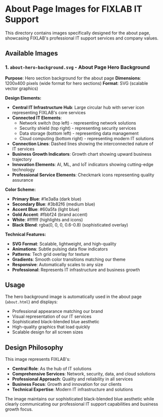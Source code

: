 # About Page Images for FIXLAB IT Support

This directory contains images specifically designed for the about page, showcasing FIXLAB's professional IT support services and company values.

## Available Images

### 1. `about-hero-background.svg` - About Page Hero Background
**Purpose**: Hero section background for the about page
**Dimensions**: 1200x400 pixels (wide format for hero sections)
**Format**: SVG (scalable vector graphics)

**Design Elements:**
- **Central IT Infrastructure Hub**: Large circular hub with server icon representing FIXLAB's core services
- **Connected IT Elements**: 
  - Network switch (top left) - representing network solutions
  - Security shield (top right) - representing security services
  - Data storage (bottom left) - representing data management
  - Cloud computing (bottom right) - representing modern IT solutions
- **Connection Lines**: Dashed lines showing the interconnected nature of IT services
- **Business Growth Indicators**: Growth chart showing upward business trajectory
- **Innovation Elements**: AI, ML, and IoT indicators showing cutting-edge technology
- **Professional Service Elements**: Checkmark icons representing quality assurance

**Color Scheme:**
- **Primary Blue**: #1e3a8a (dark blue)
- **Secondary Blue**: #3b82f6 (medium blue)
- **Accent Blue**: #60a5fa (light blue)
- **Gold Accent**: #fbbf24 (brand accent)
- **White**: #ffffff (highlights and icons)
- **Black Blend**: rgba(0, 0, 0, 0.6-0.8) (sophisticated overlay)

**Technical Features:**
- **SVG Format**: Scalable, lightweight, and high-quality
- **Animations**: Subtle pulsing data flow indicators
- **Patterns**: Tech grid overlay for texture
- **Gradients**: Smooth color transitions matching our theme
- **Responsive**: Automatically scales to any size
- **Professional**: Represents IT infrastructure and business growth

## Usage

The hero background image is automatically used in the about page (`about.html`) and displays:
- Professional appearance matching our brand
- Visual representation of our IT services
- Sophisticated black-blended blue aesthetic
- High-quality graphics that load quickly
- Scalable design for all screen sizes

## Design Philosophy

This image represents FIXLAB's:
- **Central Role**: As the hub of IT solutions
- **Comprehensive Services**: Network, security, data, and cloud solutions
- **Professional Approach**: Quality and reliability in all services
- **Business Focus**: Growth and innovation for our clients
- **Technical Expertise**: Modern IT infrastructure and solutions

The image maintains our sophisticated black-blended blue aesthetic while clearly communicating our professional IT support capabilities and business growth focus.
